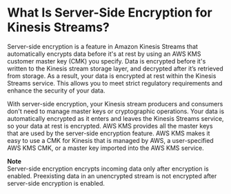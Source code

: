 # What Is Server\-Side Encryption for Kinesis Streams?<a name="what-is-sse"></a>

Server\-side encryption is a feature in Amazon Kinesis Streams that automatically encrypts data before it's at rest by using an AWS KMS customer master key \(CMK\) you specify\. Data is encrypted before it's written to the Kinesis stream storage layer, and decrypted after it’s retrieved from storage\. As a result, your data is encrypted at rest within the Kinesis Streams service\. This allows you to meet strict regulatory requirements and enhance the security of your data\.

With server\-side encryption, your Kinesis stream producers and consumers don't need to manage master keys or cryptographic operations\. Your data is automatically encrypted as it enters and leaves the Kinesis Streams service, so your data at rest is encrypted\. AWS KMS provides all the master keys that are used by the server\-side encryption feature\. AWS KMS makes it easy to use a CMK for Kinesis that is managed by AWS, a user\-specified AWS KMS CMK, or a master key imported into the AWS KMS service\.

**Note**  
Server\-side encryption encrypts incoming data only after encryption is enabled\. Preexisting data in an unencrypted stream is not encrypted after server\-side encryption is enabled\. 